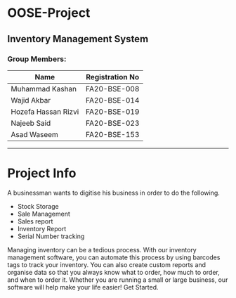 # OOSE-Project
## Inventory Management System
### Group Members:
|Name|Registration No|
|-----------|---------|
|Muhammad Kashan|FA20-BSE-008|
|Wajid Akbar|FA20-BSE-014|
|Hozefa Hassan Rizvi|FA20-BSE-019|
|Najeeb Said|FA20-BSE-023|
|Asad Waseem|FA20-BSE-153|
***
 # Project Info

A businessman wants to digitise his business in order to do the following.
*	Stock Storage
*	Sale Management
*	Sales report
*	Inventory Report
*	Serial Number tracking

Managing inventory can be a tedious process. With our inventory management software, 
you can automate this process by using barcodes tags to track your inventory. 
You can also create custom reports and organise data so that you always know what to order,
how much to order, and when to order it. Whether you are running a small or large business, 
our software will help make your life easier! Get Started.

